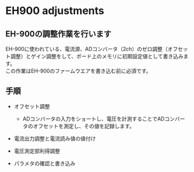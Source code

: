 # EH900 adjustments

## EH-900の調整作業を行います

EH-900に使われている、電流源、ADコンバータ（2ch）のゼロ調整（オフセット調整）とゲイン調整をして、ボード上のメモリに初期設定値として書き込みます。  
この作業はEH-900のファームウエアを書き込む前に必須です。

## 手順
- オフセット調整
  - ADコンバータの入力をショートし、電圧を計測することでADコンバータのオフセットを測定し、その値を記録します。

- 電流出力調整と電流読み値の値付け

- 電圧測定部利得調整

- パラメタの確認と書き込み

###
